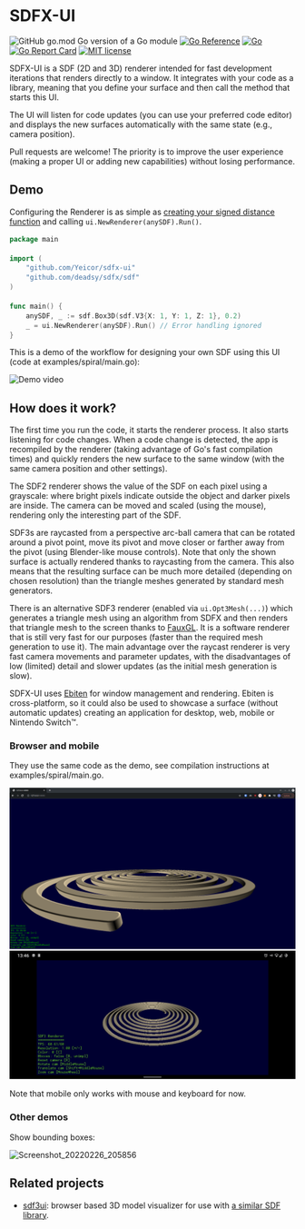 # SDFX-UI

![GitHub go.mod Go version of a Go module](https://img.shields.io/github/go-mod/go-version/Yeicor/sdfx-ui.svg)
[![Go Reference](https://pkg.go.dev/badge/github.com/Yeicor/sdfx-ui.svg)](https://pkg.go.dev/github.com/Yeicor/sdfx-ui)
[![Go](https://github.com/Yeicor/sdfx-ui/actions/workflows/go.yml/badge.svg)](https://github.com/Yeicor/sdfx-ui/actions/workflows/go.yml)
[![Go Report Card](https://goreportcard.com/badge/github.com/Yeicor/sdfx-ui)](https://goreportcard.com/report/github.com/Yeicor/sdfx-ui)
[![MIT license](https://img.shields.io/badge/License-MIT-blue.svg)](https://mit-license.org/)

SDFX-UI is a SDF (2D and 3D) renderer intended for fast development iterations that renders directly to a window. It
integrates with your code as a library, meaning that you define your surface and then call the method that starts this
UI.

The UI will listen for code updates (you can use your preferred code editor) and displays the new surfaces automatically
with the same state (e.g., camera position).

Pull requests are welcome! The priority is to improve the user experience (making a proper UI or adding new
capabilities)
without losing performance.

## Demo

Configuring the Renderer is as simple as [creating your signed distance function](https://github.com/deadsy/sdfx) and
calling `ui.NewRenderer(anySDF).Run()`.

```go
package main

import (
	"github.com/Yeicor/sdfx-ui"
	"github.com/deadsy/sdfx/sdf"
)

func main() {
	anySDF, _ := sdf.Box3D(sdf.V3{X: 1, Y: 1, Z: 1}, 0.2)
	_ = ui.NewRenderer(anySDF).Run() // Error handling ignored
}
```

This is a demo of the workflow for designing your own SDF using this UI (code at examples/spiral/main.go):

![Demo video](docs/demo.gif)

## How does it work?

The first time you run the code, it starts the renderer process. It also starts listening for code changes. When a code
change is detected, the app is recompiled by the renderer (taking advantage of Go's fast compilation times) and quickly
renders the new surface to the same window (with the same camera position and other settings).

The SDF2 renderer shows the value of the SDF on each pixel using a grayscale: where bright pixels indicate outside the
object and darker pixels are inside. The camera can be moved and scaled (using the mouse), rendering only the
interesting part of the SDF.

SDF3s are raycasted from a perspective arc-ball camera that can be rotated around a pivot point, move its pivot and move
closer or farther away from the pivot (using Blender-like mouse controls). Note that only the shown surface is actually
rendered thanks to raycasting from the camera. This also means that the resulting surface can be much more detailed
(depending on chosen resolution) than the triangle meshes generated by standard mesh generators.

There is an alternative SDF3 renderer (enabled via `ui.Opt3Mesh(...)`) which generates a triangle mesh using an
algorithm from SDFX and then renders that triangle mesh to the screen thanks
to [FauxGL](https://github.com/fogleman/fauxgl). It is a software renderer that is still very fast for our purposes
(faster than the required mesh generation to use it). The main advantage over the raycast renderer is very fast camera
movements and parameter updates, with the disadvantages of low (limited) detail and slower updates (as the initial mesh
generation is slow).

SDFX-UI uses [Ebiten](https://github.com/hajimehoshi/ebiten) for window management and rendering. Ebiten is
cross-platform, so it could also be used to showcase a surface (without automatic updates) creating an application for
desktop, web, mobile or Nintendo Switch™.

### Browser and mobile

They use the same code as the demo, see compilation instructions at examples/spiral/main.go.

![Screenshot_20220107_234547](docs/demo_browser.png)
![Screenshot_20220107-234815220](docs/demo_android.jpg)

Note that mobile only works with mouse and keyboard for now.

### Other demos

Show bounding boxes:

![Screenshot_20220226_205856](https://user-images.githubusercontent.com/4929005/155857780-89552844-6021-4cfb-aff7-9ce53461c34f.png)

## Related projects

- [sdf3ui](https://github.com/soypat/sdf3ui): browser based 3D model visualizer for use
  with [a similar SDF library](https://github.com/soypat/sdf).
